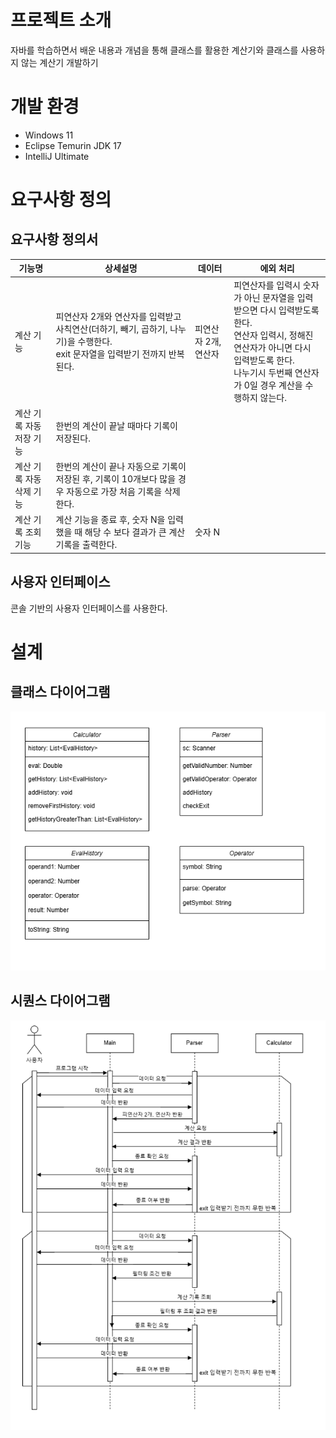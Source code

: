 # 프로젝트 소개

자바를 학습하면서 배운 내용과 개념을 통해 클래스를 활용한 계산기와 클래스를 사용하지 않는 계산기 개발하기

# 개발 환경
- Windows 11
- Eclipse Temurin JDK 17
- IntelliJ Ultimate

# 요구사항 정의

## 요구사항 정의서
|기능명| 상세설명                                                                          |데이터| 에외 처리                                                                                                               |
|---|-------------------------------------------------------------------------------|---|---------------------------------------------------------------------------------------------------------------------|
|계산 기능| 피연산자 2개와 연산자를 입력받고 사칙연산(더하기, 빼기, 곱하기, 나누기)을 수행한다.<br>exit 문자열을 입력받기 전까지 반복된다. |피연산자 2개, 연산자| 피연산자를 입력시 숫자가 아닌 문자열을 입력받으면 다시 입력받도록 한다.<br>연산자 입력시, 정해진 연산자가 아니면 다시 입력받도록 한다.<br>나누기시 두번째 연산자가 0일 경우 계산을 수행하지 않는다. |
|계산 기록 자동 저장 기능| 한번의 계산이 끝날 때마다 기록이 저장된다.                                                      ||
|계산 기록 자동 삭제 기능| 한번의 계산이 끝나 자동으로 기록이 저장된 후, 기록이 10개보다 많을 경우 자동으로 가장 처음 기록을 삭제한다.               ||
|계산 기록 조회 기능| 계산 기능을 종료 후, 숫자 N을 입력했을 때 해당 수 보다 결과가 큰 계산 기록을 출력한다.                          |숫자 N|

## 사용자 인터페이스
콘솔 기반의 사용자 인터페이스를 사용한다.

# 설계

## 클래스 다이어그램
![Class Diagram](img/ClassDiagram.png)

## 시퀀스 다이어그램
![Sequence Diagram](img/SequenceDiagram.png)
